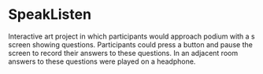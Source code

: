 # SpeakListen
Interactive art project in which participants would approach podium with a s screen showing questions. Participants could press a button and pause the screen to record their answers to these questions. In an adjacent room answers to these questions were played on a headphone. 
